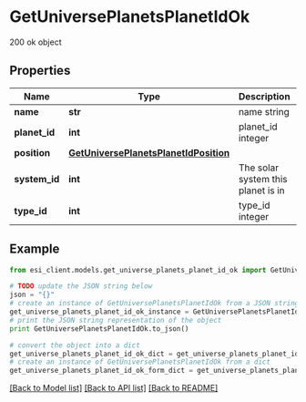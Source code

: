 # GetUniversePlanetsPlanetIdOk

200 ok object

## Properties

Name | Type | Description | Notes
------------ | ------------- | ------------- | -------------
**name** | **str** | name string | 
**planet_id** | **int** | planet_id integer | 
**position** | [**GetUniversePlanetsPlanetIdPosition**](GetUniversePlanetsPlanetIdPosition.md) |  | 
**system_id** | **int** | The solar system this planet is in | 
**type_id** | **int** | type_id integer | 

## Example

```python
from esi_client.models.get_universe_planets_planet_id_ok import GetUniversePlanetsPlanetIdOk

# TODO update the JSON string below
json = "{}"
# create an instance of GetUniversePlanetsPlanetIdOk from a JSON string
get_universe_planets_planet_id_ok_instance = GetUniversePlanetsPlanetIdOk.from_json(json)
# print the JSON string representation of the object
print GetUniversePlanetsPlanetIdOk.to_json()

# convert the object into a dict
get_universe_planets_planet_id_ok_dict = get_universe_planets_planet_id_ok_instance.to_dict()
# create an instance of GetUniversePlanetsPlanetIdOk from a dict
get_universe_planets_planet_id_ok_form_dict = get_universe_planets_planet_id_ok.from_dict(get_universe_planets_planet_id_ok_dict)
```
[[Back to Model list]](../README.md#documentation-for-models) [[Back to API list]](../README.md#documentation-for-api-endpoints) [[Back to README]](../README.md)


